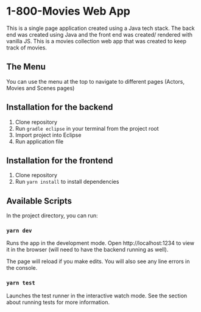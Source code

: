 # 1-800-Movies Web App
This is a single page application created using a Java tech stack. The back end was created using Java and the front end was created/ rendered with vanilla JS. This is a movies collection web app that was created to keep track of movies.

## The Menu
You can use the menu at the top to navigate to different pages (Actors, Movies and Scenes pages)

## Installation for the backend
1. Clone repository
2. Run `gradle eclipse` in your terminal from the project root
3. Import project into Eclipse
4. Run application file



## Installation for the frontend
1. Clone repository
2. Run `yarn install` to install dependencies

## Available Scripts
In the project directory, you can run:

### `yarn dev`
Runs the app in the development mode.
Open http://localhost:1234 to view it in the browser (will need to have the backend running as well).

The page will reload if you make edits.
You will also see any line errors in the console.

### `yarn test`
Launches the test runner in the interactive watch mode.
See the section about running tests for more information.
